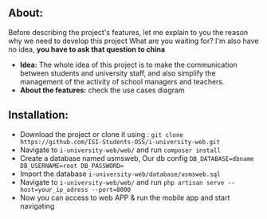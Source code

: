 ## About:
Before describing the project's features, let me explain to you the reason why we need to develop this project
What are you waiting for? I'm also have no idea, **you have to ask that question to china**
- **Idea:** The whole idea of this project is to make the communication between students and university staff, and also simplify the management of the activity of school managers and teachers.
- **About the features:** check the use cases diagram

## Installation:
 - Download the project or clone it using : `git clone https://github.com/ISI-Students-OSS/i-university-web.git`
 - Navigate to `i-university-web/web/` and run `composer install`
 - Create a database named usmsweb, Our db config `DB_DATABASE=dbname DB_USERNAME=root DB_PASSWORD= `
 - Import the database `i-university-web/database/usmsweb.sql`
 - Navigate to `i-university-web/web/` and run `php artisan serve --host=your_ip_adress --port=8000`
 - Now you can access to web APP & run the mobile app and start navigating
